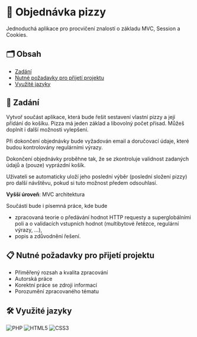 # 🍕 Objednávka pizzy

Jednoduchá aplikace pro procvičení znalostí o základu MVC, Session a Cookies.

## 🗂️ Obsah

- [Zadání](#-zadání)
- [Nutné požadavky pro přijetí projektu](#-nutne-pozadavky-pro-prijeti-projektu)
- [Využité jazyky](#️-využité-jazyky)

## 📖 Zadání

Vytvoř součást aplikace, která bude řešit sestavení vlastní pizzy a její přidání do košíku.
Pizza má jeden základ a libovolný počet přísad. Můžeš doplnit i další možnosti vylepšení.

Při dokončení objednávky bude vyžadován email a doručovací údaje, které budou
kontrolovány regulárními výrazy.

Dokončení objednávky proběhne tak, že se zkontroluje validnost zadaných údajů a
(pouze) vyprázdní košík.

Uživateli se automaticky uloží jeho poslední výběr (poslední složení pizzy) pro další
návštěvu, pokud si tuto možnost předem odsouhlasí.

**Vyšší úroveň**: MVC architektura

Součástí bude i písemná práce, kde bude

- zpracovaná teorie o předávání hodnot HTTP requesty a superglobálními poli a o
  validacích vstupních hodnot (multibytové řetězce, regulární výrazy, …),
- popis a zdůvodnění řešení.

## 📋 Nutné požadavky pro přijetí projektu

- Přiměřený rozsah a kvalita zpracování
- Autorská práce
- Korektní práce se zdroji informací
- Porozumění zpracovaného tématu

## 🛠️ Využité jazyky
![PHP](https://img.shields.io/badge/php-%23777BB4.svg?style=for-the-badge&logo=php&logoColor=white)
![HTML5](https://img.shields.io/badge/html5-%23E34F26.svg?style=for-the-badge&logo=html5&logoColor=white)
![CSS3](https://img.shields.io/badge/css3-%231572B6.svg?style=for-the-badge&logo=css3&logoColor=white)